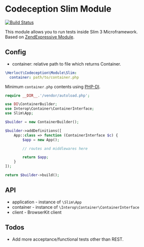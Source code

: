 # Codeception Slim Module

[![Build Status](https://travis-ci.org/herloct/codeception-slim-module.svg?branch=master)](https://travis-ci.org/herloct/codeception-slim-module)

This module allows you to run tests inside Slim 3 Microframework.  
Based on [ZendExpressive Module](https://github.com/Codeception/Codeception/blob/2.2/src/Codeception/Module/ZendExpressive.php).

## Config

* container: relative path to file which returns Container.

```yaml
\Herloct\Codeception\Module\Slim:
  container: path/to/container.php
```

Minimum `container.php` contents using [PHP-DI](http://php-di.org/).

```php
require __DIR__.'/vendor/autoload.php';

use DI\ContainerBuilder;
use Interop\Container\ContainerInterface;
use Slim\App;

$builder = new ContainerBuilder();

$builder->addDefinitions([
    App::class => function (ContainerInterface $c) {
        $app = new App();

        // routes and middlewares here

        return $app;
    }
]);

return $builder->build();
```

## API

* application -  instance of `\Slim\App`
* container - instance of `\Interop\Container\ContainerInterface`
* client - BrowserKit client

## Todos

* Add more acceptance/functional tests other than REST.

